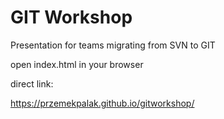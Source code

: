 # GIT Workshop

Presentation for teams migrating from SVN to GIT

open index.html in your browser

direct link:

https://przemekpalak.github.io/gitworkshop/